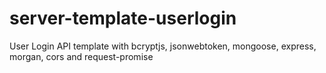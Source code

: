 # server-template-userlogin
User Login API template with bcryptjs, jsonwebtoken, mongoose, express, morgan, cors and request-promise 
